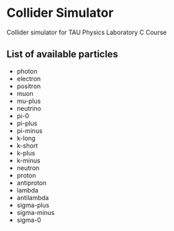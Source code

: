 # Collider Simulator
Collider simulator for TAU Physics Laboratory C Course

## List of available particles

* photon
* electron
* positron
* muon
* mu-plus
* neutrino
* pi-0
* pi-plus
* pi-minus
* k-long
* k-short
* k-plus
* k-minus
* neutron
* proton
* antiproton
* lambda
* antilambda
* sigma-plus
* sigma-minus
* sigma-0
